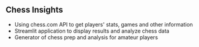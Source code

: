 ## Chess Insights

* Using chess.com API to get players' stats, games and other information
* Streamlit application to display results and analyze chess data
* Generator of chess prep and analysis for amateur players